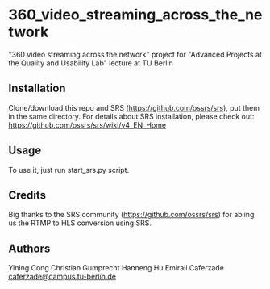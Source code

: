 # 360_video_streaming_across_the_network
"360 video streaming across the network" project for "Advanced Projects at the Quality and Usability Lab" lecture at TU Berlin

## Installation
Clone/download this repo and SRS (https://github.com/ossrs/srs), put them in the same directory.
For details about SRS installation, please check out: https://github.com/ossrs/srs/wiki/v4_EN_Home

## Usage
To use it, just run start_srs.py script.

## Credits
Big thanks to the SRS community (https://github.com/ossrs/srs) for abling us the RTMP to HLS conversion using SRS.

## Authors
Yining Cong 
Christian Gumprecht 
Hanneng Hu
Emirali Caferzade   caferzade@campus.tu-berlin.de